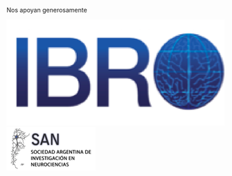 Nos apoyan generosamente

![IBRO](/assets/media/ibro_logo.png "International Brain Research Organization")
![SAN](/assets/media/SANTransparente.png "Sociedad Argentina de Investigación en Neurociencias")
